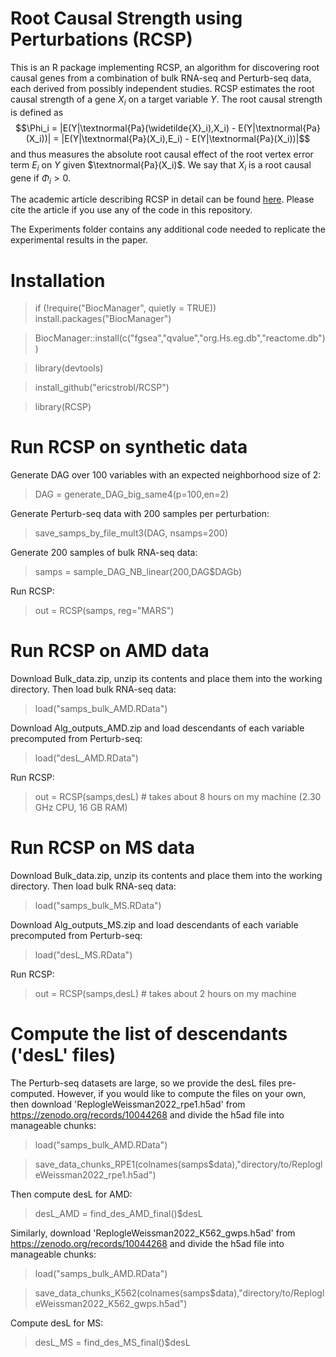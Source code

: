 # Root Causal Strength using Perturbations (RCSP)

This is an R package implementing RCSP, an algorithm for discovering root causal genes from a combination of bulk RNA-seq and Perturb-seq data, each derived from possibly independent studies. RCSP estimates the root causal strength of a gene $X_i$ on a target variable $Y$. The root causal strength is defined as $$\Phi_i = |E(Y|\textnormal{Pa}(\widetilde{X}_i),X_i) - E(Y|\textnormal{Pa}(X_i))| = |E(Y|\textnormal{Pa}(X_i),E_i) - E(Y|\textnormal{Pa}(X_i))|$$ and thus measures the absolute root causal effect of the root vertex error term $E_i$ on $Y$ given $\textnormal{Pa}(X_i)$. We say that $X_i$ is a root causal gene if $\Phi_i > 0$.

The academic article describing RCSP in detail can be found [here](https://www.biorxiv.org/content/10.1101/2024.01.13.574491v2). Please cite the article if you use any of the code in this repository.

The Experiments folder contains any additional code needed to replicate the experimental results in the paper.

# Installation

> if (!require("BiocManager", quietly = TRUE)) install.packages("BiocManager")

> BiocManager::install(c("fgsea","qvalue","org.Hs.eg.db","reactome.db"))

> library(devtools)

> install_github("ericstrobl/RCSP")

> library(RCSP)

# Run RCSP on synthetic data
Generate DAG over 100 variables with an expected neighborhood size of 2:
> DAG = generate_DAG_big_same4(p=100,en=2)

Generate Perturb-seq data with 200 samples per perturbation:
> save_samps_by_file_mult3(DAG, nsamps=200)

Generate 200 samples of bulk RNA-seq data:
> samps = sample_DAG_NB_linear(200,DAG$DAGb)

Run RCSP:
> out = RCSP(samps, reg="MARS")

# Run RCSP on AMD data
Download Bulk_data.zip, unzip its contents and place them into the working directory. Then load bulk RNA-seq data:
> load("samps_bulk_AMD.RData") 

Download Alg_outputs_AMD.zip and load descendants of each variable precomputed from Perturb-seq:
> load("desL_AMD.RData") 

Run RCSP:
> out = RCSP(samps,desL) # takes about 8 hours on my machine (2.30 GHz CPU, 16 GB RAM)

# Run RCSP on MS data
Download Bulk_data.zip, unzip its contents and place them into the working directory. Then load bulk RNA-seq data:
> load("samps_bulk_MS.RData")

Download Alg_outputs_MS.zip and load descendants of each variable precomputed from Perturb-seq:
> load("desL_MS.RData")

Run RCSP:
> out = RCSP(samps,desL) # takes about 2 hours on my machine

# Compute the list of descendants ('desL' files)
The Perturb-seq datasets are large, so we provide the desL files pre-computed. However, if you would like to compute the files on your own, then download 'ReplogleWeissman2022_rpe1.h5ad' from https://zenodo.org/records/10044268 and divide the h5ad file into manageable chunks:
> load("samps_bulk_AMD.RData")

> save_data_chunks_RPE1(colnames(samps$data),"directory/to/ReplogleWeissman2022_rpe1.h5ad")

Then compute desL for AMD:
> desL_AMD = find_des_AMD_final()$desL

Similarly, download 'ReplogleWeissman2022_K562_gwps.h5ad' from https://zenodo.org/records/10044268 and divide the h5ad file into manageable chunks:
> load("samps_bulk_AMD.RData")

> save_data_chunks_K562(colnames(samps$data),"directory/to/ReplogleWeissman2022_K562_gwps.h5ad")

Compute desL for MS:
> desL_MS = find_des_MS_final()$desL

